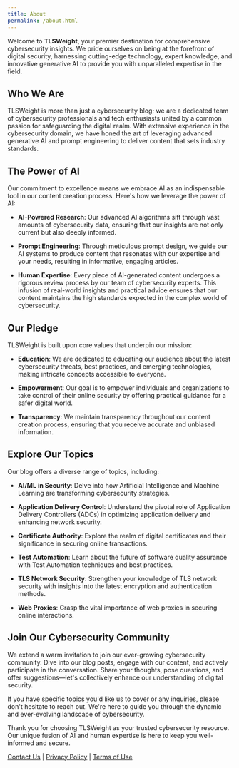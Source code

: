 ```yaml
---
title: About
permalink: /about.html
---
```


Welcome to **TLSWeight**, your premier destination for comprehensive cybersecurity insights. We pride ourselves on being at the forefront of digital security, harnessing cutting-edge technology, expert knowledge, and innovative generative AI to provide you with unparalleled expertise in the field.

## Who We Are

TLSWeight is more than just a cybersecurity blog; we are a dedicated team of cybersecurity professionals and tech enthusiasts united by a common passion for safeguarding the digital realm. With extensive experience in the cybersecurity domain, we have honed the art of leveraging advanced generative AI and prompt engineering to deliver content that sets industry standards.

## The Power of AI

Our commitment to excellence means we embrace AI as an indispensable tool in our content creation process. Here's how we leverage the power of AI:

- **AI-Powered Research**: Our advanced AI algorithms sift through vast amounts of cybersecurity data, ensuring that our insights are not only current but also deeply informed.

- **Prompt Engineering**: Through meticulous prompt design, we guide our AI systems to produce content that resonates with our expertise and your needs, resulting in informative, engaging articles.

- **Human Expertise**: Every piece of AI-generated content undergoes a rigorous review process by our team of cybersecurity experts. This infusion of real-world insights and practical advice ensures that our content maintains the high standards expected in the complex world of cybersecurity.

## Our Pledge

TLSWeight is built upon core values that underpin our mission:

- **Education**: We are dedicated to educating our audience about the latest cybersecurity threats, best practices, and emerging technologies, making intricate concepts accessible to everyone.

- **Empowerment**: Our goal is to empower individuals and organizations to take control of their online security by offering practical guidance for a safer digital world.

- **Transparency**: We maintain transparency throughout our content creation process, ensuring that you receive accurate and unbiased information.

## Explore Our Topics

Our blog offers a diverse range of topics, including:

- **AI/ML in Security**: Delve into how Artificial Intelligence and Machine Learning are transforming cybersecurity strategies.

- **Application Delivery Control**: Understand the pivotal role of Application Delivery Controllers (ADCs) in optimizing application delivery and enhancing network security.

- **Certificate Authority**: Explore the realm of digital certificates and their significance in securing online transactions.

- **Test Automation**: Learn about the future of software quality assurance with Test Automation techniques and best practices.

- **TLS Network Security**: Strengthen your knowledge of TLS network security with insights into the latest encryption and authentication methods.

- **Web Proxies**: Grasp the vital importance of web proxies in securing online interactions.

## Join Our Cybersecurity Community

We extend a warm invitation to join our ever-growing cybersecurity community. Dive into our blog posts, engage with our content, and actively participate in the conversation. Share your thoughts, pose questions, and offer suggestions—let's collectively enhance our understanding of digital security.

If you have specific topics you'd like us to cover or any inquiries, please don't hesitate to reach out. We're here to guide you through the dynamic and ever-evolving landscape of cybersecurity.

Thank you for choosing TLSWeight as your trusted cybersecurity resource. Our unique fusion of AI and human expertise is here to keep you well-informed and secure.

[Contact Us](contact.md) | [Privacy Policy](privacy-policy.md) | [Terms of Use](terms.md)
